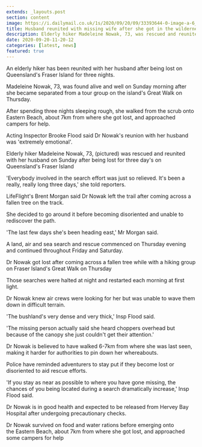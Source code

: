 ```yaml
---
extends: _layouts.post
section: content
image: https://i.dailymail.co.uk/1s/2020/09/20/09/33393644-0-image-a-6_1600589330884.jpg 
title: Husband reunited with missing wife after she got in the wilderness for three nights 
description: Elderly hiker Madeleine Nowak, 73, was rescued and reunited with her husband on Sunday after being lost for three days on Queenslands Fraser Island. 
date: 2020-09-20-11-20-12 
categories: [latest, news] 
featured: true 
--- 
```

An elderly hiker has been reunited with her husband after being lost on Queensland's Fraser Island for three nights.  

Madeleine Nowak, 73, was found alive and well on Sunday morning after she became separated from a tour group on the island's Great Walk on Thursday.

After spending three nights sleeping rough, she walked from the scrub onto Eastern Beach, about 7km from where she got lost, and approached campers for help.

Acting Inspector Brooke Flood said Dr Nowak's reunion with her husband was 'extremely emotional'.  

Elderly hiker Madeleine Nowak, 73, (pictured) was rescued and reunited with her husband on Sunday after being lost for three day's on Queensland's Fraser Island

'Everybody involved in the search effort was just so relieved. It's been a really, really long three days,' she told reporters.  

LifeFlight's Brent Morgan said Dr Nowak left the trail after coming across a fallen tree on the track.

She decided to go around it before becoming disoriented and unable to rediscover the path.

'The last few days she's been heading east,' Mr Morgan said. 

A land, air and sea search and rescue commenced on Thursday evening and continued throughout Friday and Saturday.

Dr Nowak got lost after coming across a fallen tree while with a hiking group on Fraser Island's Great Walk on Thursday

Those searches were halted at night and restarted each morning at first light.

Dr Nowak knew air crews were looking for her but was unable to wave them down in difficult terrain.

'The bushland's very dense and very thick,' Insp Flood said.

'The missing person actually said she heard choppers overhead but because of the canopy she just couldn't get their attention.'

Dr Nowak is believed to have walked 6-7km from where she was last seen, making it harder for authorities to pin down her whereabouts.

Police have reminded adventurers to stay put if they become lost or disoriented to aid rescue efforts.

'If you stay as near as possible to where you have gone missing, the chances of you being located during a search dramatically increase,' Insp Flood said.

Dr Nowak is in good health and expected to be released from Hervey Bay Hospital after undergoing precautionary checks. 

Dr Nowak survived on food and water rations before emerging onto the Eastern Beach, about 7km from where she got lost, and approached some campers for help

